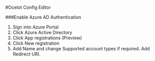 ﻿#Ocelot Config Editor

###Enable Azure AD Authentication
1. Sign into Azure Portal
1. Click Azure Active Directory
1. Click App registrations (Preview)
1. Click New registration
1. Add Name and change Supported account types if required. Add Redirect URI.
